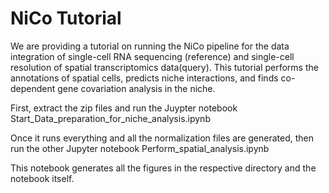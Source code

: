# NiCo Tutorial

We are providing a tutorial on running the NiCo pipeline for the data integration of single-cell RNA sequencing (reference) and single-cell resolution of spatial transcriptomics data(query). This tutorial performs the annotations of spatial cells, predicts niche interactions, and finds co-dependent gene covariation analysis in the niche. 

First, extract the zip files and run the Juypter notebook Start_Data_preparation_for_niche_analysis.ipynb

Once it runs everything and all the normalization files are generated, then run the other Jupyter notebook Perform_spatial_analysis.ipynb
 
This notebook generates all the figures in the respective directory and the notebook itself. 



